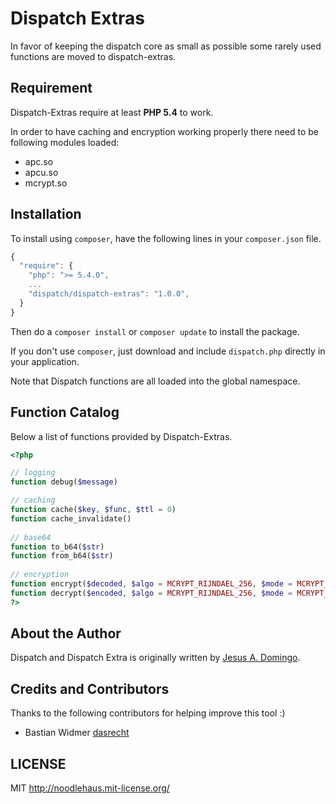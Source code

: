Dispatch Extras
===============
In favor of keeping the dispatch core as small as possible some rarely used functions are moved to dispatch-extras.

## Requirement
Dispatch-Extras require at least **PHP 5.4** to work.

In order to have caching and encryption working properly there need to be following modules loaded:

  - apc.so
  - apcu.so
  - mcrypt.so

## Installation
To install using `composer`, have the following lines in your `composer.json` file.

```javascript
{
  "require": {
    "php": ">= 5.4.0",
    ...
    "dispatch/dispatch-extras": "1.0.0",
  }
}
```

Then do a `composer install` or `composer update` to install the package.

If you don't use `composer`, just download and include `dispatch.php` directly in
your application.

Note that Dispatch functions are all loaded into the global namespace.
## Function Catalog
Below a list of functions provided by Dispatch-Extras.

```php
<?php

// logging  
function debug($message)  

// caching  
function cache($key, $func, $ttl = 0)  
function cache_invalidate()  
  
// base64  
function to_b64($str)  
function from_b64($str)  
  
// encryption  
function encrypt($decoded, $algo = MCRYPT_RIJNDAEL_256, $mode = MCRYPT_MODE_CBC)  
function decrypt($encoded, $algo = MCRYPT_RIJNDAEL_256, $mode = MCRYPT_MODE_CBC)  
?>
```

## About the Author

Dispatch and Dispatch Extra is originally written by [Jesus A. Domingo].

[Jesus A. Domingo]: http://noodlehaus.github.io/

## Credits and Contributors

Thanks to the following contributors for helping improve this tool :)

* Bastian Widmer [dasrecht](https://github.com/dasrecht)

## LICENSE
MIT <http://noodlehaus.mit-license.org/>
